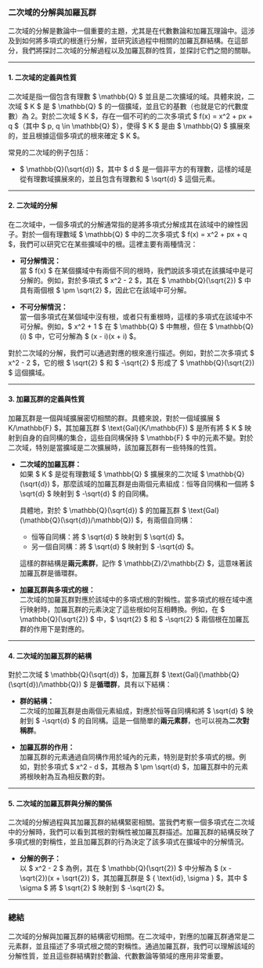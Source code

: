 ### **二次域的分解與加羅瓦群**

二次域的分解是數論中一個重要的主題，尤其是在代數數論和加羅瓦理論中。這涉及到如何將多項式的根進行分解，並研究該過程中相關的加羅瓦群結構。在這部分，我們將探討二次域的分解過程以及加羅瓦群的性質，並探討它們之間的關聯。

---

#### **1. 二次域的定義與性質**

二次域是指一個包含有理數 $ \mathbb{Q} $ 並且是二次擴域的域。具體來說，二次域 $ K $ 是 $ \mathbb{Q} $ 的一個擴域，並且它的基數（也就是它的代數度數）為 2。對於二次域 $ K $，存在一個不可約的二次多項式 $ f(x) = x^2 + px + q $（其中 $ p, q \in \mathbb{Q} $），使得 $ K $ 是由 $ \mathbb{Q} $ 擴展來的，並且根據這個多項式的根來確定 $ K $。

常見的二次域的例子包括：

- $ \mathbb{Q}(\sqrt{d}) $，其中 $ d $ 是一個非平方的有理數，這樣的域是從有理數域擴展來的，並且包含有理數和 $ \sqrt{d} $ 這個元素。

---

#### **2. 二次域的分解**

在二次域中，一個多項式的分解通常指的是將多項式分解成其在該域中的線性因子。對於一個有理數域 $ \mathbb{Q} $ 中的二次多項式 $ f(x) = x^2 + px + q $，我們可以研究它在某些擴域中的根。這裡主要有兩種情況：

- **可分解情況：**  
  當 $ f(x) $ 在某個擴域中有兩個不同的根時，我們說該多項式在該擴域中是可分解的。例如，對於多項式 $ x^2 - 2 $，其在 $ \mathbb{Q}(\sqrt{2}) $ 中具有兩個根 $ \pm \sqrt{2} $，因此它在該域中可分解。

- **不可分解情況：**  
  當一個多項式在某個域中沒有根，或者只有重根時，這樣的多項式在該域中不可分解。例如，$ x^2 + 1 $ 在 $ \mathbb{Q} $ 中無根，但在 $ \mathbb{Q}(i) $ 中，它可分解為 $ (x - i)(x + i) $。

對於二次域的分解，我們可以通過對應的根來進行描述。例如，對於二次多項式 $ x^2 - 2 $，它的根 $ \sqrt{2} $ 和 $ -\sqrt{2} $ 形成了 $ \mathbb{Q}(\sqrt{2}) $ 這個擴域。

---

#### **3. 加羅瓦群的定義與性質**

加羅瓦群是一個與域擴展密切相關的群。具體來說，對於一個域擴展 $ K/\mathbb{F} $，其加羅瓦群 $ \text{Gal}(K/\mathbb{F}) $ 是所有將 $ K $ 映射到自身的自同構的集合，這些自同構保持 $ \mathbb{F} $ 中的元素不變。對於二次域，特別是當擴域是二次擴展時，該加羅瓦群有一些特殊的性質。

- **二次域的加羅瓦群：**  
  如果 $ K $ 是從有理數域 $ \mathbb{Q} $ 擴展來的二次域 $ \mathbb{Q}(\sqrt{d}) $，那麼該域的加羅瓦群是由兩個元素組成：恒等自同構和一個將 $ \sqrt{d} $ 映射到 $ -\sqrt{d} $ 的自同構。

  具體地，對於 $ \mathbb{Q}(\sqrt{d}) $ 的加羅瓦群 $ \text{Gal}(\mathbb{Q}(\sqrt{d})/\mathbb{Q}) $，有兩個自同構：
  - 恒等自同構：將 $ \sqrt{d} $ 映射到 $ \sqrt{d} $。
  - 另一個自同構：將 $ \sqrt{d} $ 映射到 $ -\sqrt{d} $。

  這樣的群結構是**兩元素群**，記作 $ \mathbb{Z}/2\mathbb{Z} $，這意味著該加羅瓦群是循環群。

- **加羅瓦群與多項式的根：**  
  二次域的加羅瓦群對應於該域中的多項式根的對稱性。當多項式的根在域中進行映射時，加羅瓦群的元素決定了這些根如何互相轉換。例如，在 $ \mathbb{Q}(\sqrt{2}) $ 中，$ \sqrt{2} $ 和 $ -\sqrt{2} $ 兩個根在加羅瓦群的作用下是對應的。

---

#### **4. 二次域的加羅瓦群的結構**

對於二次域 $ \mathbb{Q}(\sqrt{d}) $，加羅瓦群 $ \text{Gal}(\mathbb{Q}(\sqrt{d})/\mathbb{Q}) $ 是**循環群**，具有以下結構：

- **群的結構：**  
  二次域的加羅瓦群是由兩個元素組成，對應於恒等自同構和將 $ \sqrt{d} $ 映射到 $ -\sqrt{d} $ 的自同構。這是一個簡單的**兩元素群**，也可以視為**二次對稱群**。

- **加羅瓦群的作用：**  
  加羅瓦群的元素通過自同構作用於域內的元素，特別是對於多項式的根。例如，對於多項式 $ x^2 - d $，其根為 $ \pm \sqrt{d} $，加羅瓦群中的元素將根映射為互為相反數的對。

---

#### **5. 二次域的加羅瓦群與分解的關係**

二次域的分解過程與其加羅瓦群的結構緊密相關。當我們考察一個多項式在二次域中的分解時，我們可以看到其根的對稱性被加羅瓦群描述。加羅瓦群的結構反映了多項式根的對稱性，並且加羅瓦群的行為決定了該多項式在擴域中的分解情況。

- **分解的例子：**  
  以 $ x^2 - 2 $ 為例，其在 $ \mathbb{Q}(\sqrt{2}) $ 中分解為 $ (x - \sqrt{2})(x + \sqrt{2}) $，其加羅瓦群是 $ \{ \text{id}, \sigma \} $，其中 $ \sigma $ 將 $ \sqrt{2} $ 映射到 $ -\sqrt{2} $。

---

### **總結**

二次域的分解與加羅瓦群的結構密切相關。在二次域中，對應的加羅瓦群通常是二元素群，並且描述了多項式根之間的對稱性。通過加羅瓦群，我們可以理解該域的分解性質，並且這些群結構對於數論、代數數論等領域的應用非常重要。